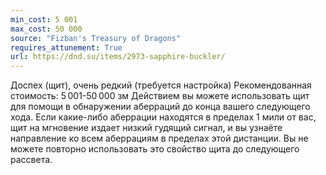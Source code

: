 ```yaml
---
min_cost: 5 001
max_cost: 50 000
source: "Fizban's Treasury of Dragons"
requires_attunement: True
url: https://dnd.su/items/2973-sapphire-buckler/
---
```


Доспех (щит), очень редкий (требуется настройка)
Рекомендованная стоимость: 5 001-50 000 зм
Действием вы можете использовать щит для помощи в обнаружении аберраций до конца вашего следующего хода. Если какие-либо аберрации находятся в пределах 1 мили от вас, щит на мгновение издает низкий гудящий сигнал, и вы узнаёте направление ко всем аберрациям в пределах этой дистанции. Вы не можете повторно использовать это свойство щита до следующего рассвета.